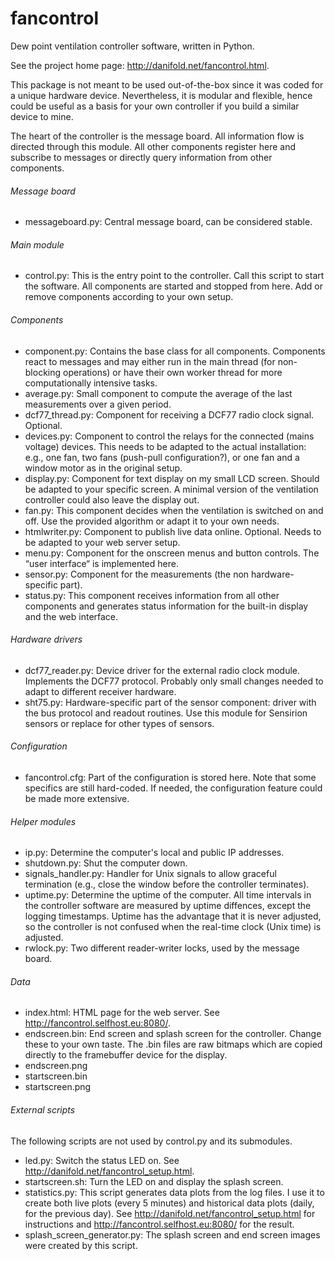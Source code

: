 # fancontrol

Dew point ventilation controller software, written in Python.

See the project home page: http://danifold.net/fancontrol.html.

This package is not meant to be used out-of-the-box since it was coded for a unique hardware device. Nevertheless, it is modular and flexible, hence could be useful as a basis for your own controller if you build a similar device to mine.

The heart of the controller is the message board. All information flow is directed through this module. All other components register here and subscribe to messages or directly query information from other components.

###### Message board
* messageboard.py: Central message board, can be considered stable.

###### Main module
* control.py: This is the entry point to the controller. Call this script to start the software. All components are started and stopped from here. Add or remove components according to your own setup.

###### Components
* component.py: Contains the base class for all components. Components react to messages and may either run in the main thread (for non-blocking operations) or have their own worker thread for more computationally intensive tasks.
* average.py: Small component to compute the average of the last measurements over a given period.
* dcf77_thread.py: Component for receiving a DCF77 radio clock signal. Optional.
* devices.py: Component to control the relays for the connected (mains voltage) devices. This needs to be adapted to the actual installation: e.g., one fan, two fans (push-pull configuration?), or one fan and a window motor as in the original setup.
* display.py: Component for text display on my small LCD screen. Should be adapted to your specific screen. A minimal version of the ventilation controller could also leave the display out.
* fan.py: This component decides when the ventilation is switched on and off. Use the provided algorithm or adapt it to your own needs.
* htmlwriter.py: Component to publish live data online. Optional. Needs to be adapted to your web server setup.
* menu.py: Component for the onscreen menus and button controls. The “user interface“ is implemented here.
* sensor.py: Component for the measurements (the non hardware-specific part).
* status.py: This component receives information from all other components and generates status information for the built-in display and the web interface.

###### Hardware drivers
* dcf77_reader.py: Device driver for the external radio clock module. Implements the DCF77 protocol. Probably only small changes needed to adapt to different receiver hardware.
* sht75.py: Hardware-specific part of the sensor component: driver with the bus protocol and readout routines. Use this module for Sensirion sensors or replace for other types of sensors.

###### Configuration
* fancontrol.cfg: Part of the configuration is stored here. Note that some specifics are still hard-coded. If needed, the configuration feature could be made more extensive.

###### Helper modules
* ip.py: Determine the computer's local and public IP addresses.
* shutdown.py: Shut the computer down.
* signals_handler.py: Handler for Unix signals to allow graceful termination (e.g., close the window before the controller terminates).
* uptime.py: Determine the uptime of the computer. All time intervals in the controller software are measured by uptime diffences, except the logging timestamps. Uptime has the advantage that it is never adjusted, so the controller is not confused when the real-time clock (Unix time) is adjusted.
* rwlock.py: Two different reader-writer locks, used by the message board.

###### Data
* index.html: HTML page for the web server. See http://fancontrol.selfhost.eu:8080/.
* endscreen.bin: End screen and splash screen for the controller. Change these to your own taste. The .bin files are raw bitmaps which are copied directly to the framebuffer device for the display.
* endscreen.png
* startscreen.bin
* startscreen.png

###### External scripts
The following scripts are not used by control.py and its submodules.
* led.py: Switch the status LED on. See http://danifold.net/fancontrol_setup.html.
* startscreen.sh: Turn the LED on and display the splash screen.
* statistics.py: This script generates data plots from the log files. I use it to create both live plots (every 5 minutes) and historical data plots (daily, for the previous day). See http://danifold.net/fancontrol_setup.html for instructions and http://fancontrol.selfhost.eu:8080/ for the result.
* splash_screen_generator.py: The splash screen and end screen images were created by this script.
